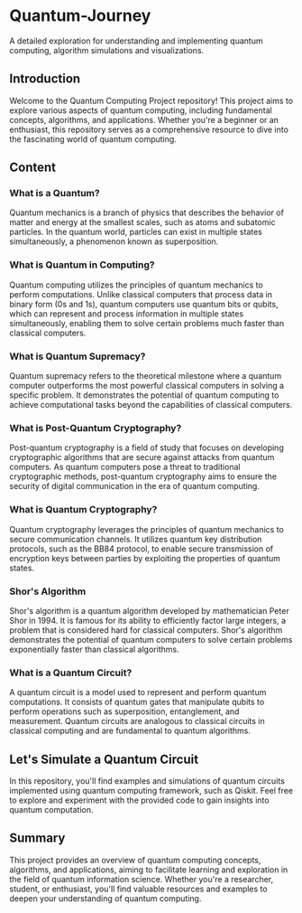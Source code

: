 # Quantum-Journey
A detailed exploration for understanding and implementing quantum computing, algorithm simulations and visualizations.

## Introduction
Welcome to the Quantum Computing Project repository! This project aims to explore various aspects of quantum computing, including fundamental concepts, algorithms, and applications. Whether you're a beginner or an enthusiast, this repository serves as a comprehensive resource to dive into the fascinating world of quantum computing.

## Content

### What is a Quantum?
Quantum mechanics is a branch of physics that describes the behavior of matter and energy at the smallest scales, such as atoms and subatomic particles. In the quantum world, particles can exist in multiple states simultaneously, a phenomenon known as superposition.

### What is Quantum in Computing?
Quantum computing utilizes the principles of quantum mechanics to perform computations. Unlike classical computers that process data in binary form (0s and 1s), quantum computers use quantum bits or qubits, which can represent and process information in multiple states simultaneously, enabling them to solve certain problems much faster than classical computers.

### What is Quantum Supremacy?
Quantum supremacy refers to the theoretical milestone where a quantum computer outperforms the most powerful classical computers in solving a specific problem. It demonstrates the potential of quantum computing to achieve computational tasks beyond the capabilities of classical computers.

### What is Post-Quantum Cryptography?
Post-quantum cryptography is a field of study that focuses on developing cryptographic algorithms that are secure against attacks from quantum computers. As quantum computers pose a threat to traditional cryptographic methods, post-quantum cryptography aims to ensure the security of digital communication in the era of quantum computing.

### What is Quantum Cryptography?
Quantum cryptography leverages the principles of quantum mechanics to secure communication channels. It utilizes quantum key distribution protocols, such as the BB84 protocol, to enable secure transmission of encryption keys between parties by exploiting the properties of quantum states.

### Shor's Algorithm
Shor's algorithm is a quantum algorithm developed by mathematician Peter Shor in 1994. It is famous for its ability to efficiently factor large integers, a problem that is considered hard for classical computers. Shor's algorithm demonstrates the potential of quantum computers to solve certain problems exponentially faster than classical algorithms.

### What is a Quantum Circuit?
A quantum circuit is a model used to represent and perform quantum computations. It consists of quantum gates that manipulate qubits to perform operations such as superposition, entanglement, and measurement. Quantum circuits are analogous to classical circuits in classical computing and are fundamental to quantum algorithms.

## Let's Simulate a Quantum Circuit
In this repository, you'll find examples and simulations of quantum circuits implemented using quantum computing framework, such as Qiskit. Feel free to explore and experiment with the provided code to gain insights into quantum computation.

## Summary
This project provides an overview of quantum computing concepts, algorithms, and applications, aiming to facilitate learning and exploration in the field of quantum information science. Whether you're a researcher, student, or enthusiast, you'll find valuable resources and examples to deepen your understanding of quantum computing.

